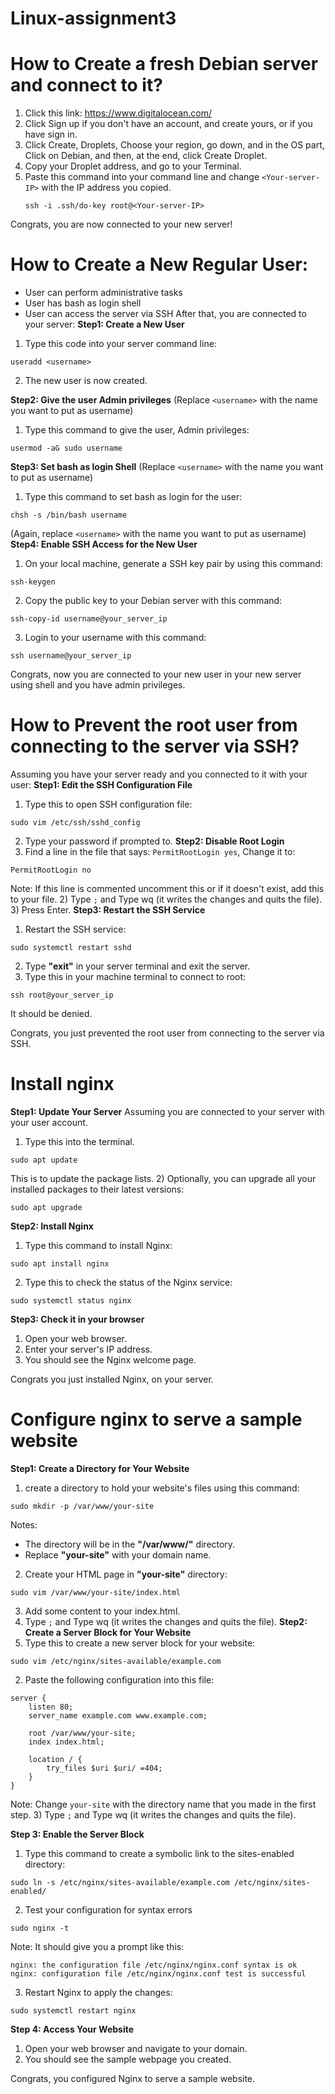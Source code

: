 # Linux-assignment3

# How to Create a fresh Debian server and connect to it?
1) Click this link: https://www.digitalocean.com/
2) Click Sign up if you don't have an account, and create yours, or if you have sign in.
3) Click Create, Droplets, Choose your region, go down, and in the OS part, Click on Debian, and then, at the end, click Create Droplet.
4) Copy your Droplet address, and go to your Terminal.
5) Paste this command into your command line and change ```<Your-server-IP>``` with the IP address you copied.
   ```
   ssh -i .ssh/do-key root@<Your-server-IP>
   ```
Congrats, you are now connected to your new server!


# How to Create a New Regular User:
   - User can perform administrative tasks
   - User has bash as login shell
   - User can access the server via SSH
After that, you are connected to your server:
**Step1: Create a New User** 
1) Type this code into your server command line:
```
useradd <username>
```
2) The new user is now created.

**Step2: Give the user Admin privileges**
(Replace ```<username>``` with the name you want to put as username)
1) Type this command to give the user, Admin privileges:
```
usermod -aG sudo username
```
**Step3: Set bash as login Shell**
(Replace ```<username>``` with the name you want to put as username)
1) Type this command to set bash as login for the user: 
```
chsh -s /bin/bash username
```
(Again, replace ```<username>``` with the name you want to put as username)
**Step4: Enable SSH Access for the New User**
1) On your local machine, generate a SSH key pair by using this command:
```
ssh-keygen
```
2) Copy the public key to your Debian server with this command:
```
ssh-copy-id username@your_server_ip
```
3) Login to your username with this command:
```
ssh username@your_server_ip 
```
Congrats, now you are connected to your new user in your new server using shell and you have admin privileges. 

# How to Prevent the root user from connecting to the server via SSH?
Assuming you have your server ready and you connected to it with your user: 
**Step1: Edit the SSH Configuration File**
1) Type this to open SSH configuration file:
```
sudo vim /etc/ssh/sshd_config
```
2) Type your password if prompted to.
**Step2: Disable Root Login**
1) Find a line in the file that says: ```PermitRootLogin yes```, Change it to:
```
PermitRootLogin no
```
Note: If this line is commented uncomment this or if it doesn't exist, add this to your file. 
2) Type ```;``` and Type wq (it writes the changes and quits the file).
3) Press Enter. 
**Step3: Restart the SSH Service**
1) Restart the SSH service:
```
sudo systemctl restart sshd
```
2) Type **"exit"** in your server terminal and exit the server.
3) Type this in your machine terminal to connect to root:
```
ssh root@your_server_ip
```
It should be denied.

Congrats, you just prevented the root user from connecting to the server via SSH.

# Install nginx
**Step1: Update Your Server**
Assuming you are connected to your server with your user account. 
1) Type this into the terminal.
```
sudo apt update
```
This is to update the package lists. 
2) Optionally, you can upgrade all your installed packages to their latest versions:
```
sudo apt upgrade
```
**Step2: Install Nginx**
1) Type this command to install Nginx:
```
sudo apt install nginx
```
2) Type this to check the status of the Nginx service:
```
sudo systemctl status nginx
```
**Step3: Check it in your browser**
1) Open your web browser.
2) Enter your server's IP address.
3) You should see the Nginx welcome page.

Congrats you just installed Nginx, on your server. 

# Configure nginx to serve a sample website
**Step1: Create a Directory for Your Website**
1) create a directory to hold your website's files using this command:
```
sudo mkdir -p /var/www/your-site
```
Notes:
   - The directory will be in the **"/var/www/"** directory. 
   - Replace **"your-site"** with your domain name.
2) Create your HTML page in **"your-site"** directory:
```
sudo vim /var/www/your-site/index.html
```
3) Add some content to your index.html.
4) Type ```;``` and Type wq (it writes the changes and quits the file).
**Step2: Create a Server Block for Your Website**
1) Type this to create a new server block for your website:
```
sudo vim /etc/nginx/sites-available/example.com
```
2) Paste the following configuration into this file:
```
server {
    listen 80;
    server_name example.com www.example.com;

    root /var/www/your-site;
    index index.html;

    location / {
        try_files $uri $uri/ =404;
    }
}
```
Note: Change ```your-site``` with the directory name that you made in the first step.
3) Type ```;``` and Type wq (it writes the changes and quits the file).

**Step 3: Enable the Server Block**
1) Type this command to create a symbolic link to the sites-enabled directory:
```
sudo ln -s /etc/nginx/sites-available/example.com /etc/nginx/sites-enabled/
```
2) Test your configuration for syntax errors
```
sudo nginx -t
```
Note: It should give you a prompt like this:
```
nginx: the configuration file /etc/nginx/nginx.conf syntax is ok
nginx: configuration file /etc/nginx/nginx.conf test is successful
```
3) Restart Nginx to apply the changes:
```
sudo systemctl restart nginx
```
**Step 4: Access Your Website**
1) Open your web browser and navigate to your domain.
2) You should see the sample webpage you created.

Congrats, you configured Nginx to serve a sample website. 





